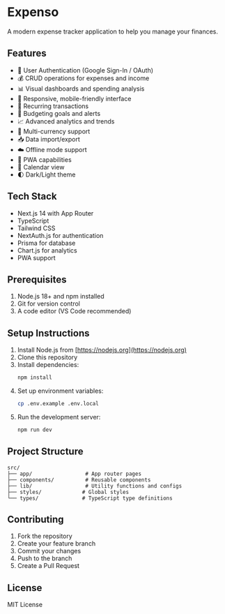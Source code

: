 # Expenso

A modern expense tracker application to help you manage your finances.

## Features

- 🔐 User Authentication (Google Sign-In / OAuth)
- 💰 CRUD operations for expenses and income
- 📊 Visual dashboards and spending analysis
- 📱 Responsive, mobile-friendly interface
- 📅 Recurring transactions
- 🎯 Budgeting goals and alerts
- 📈 Advanced analytics and trends
- 💱 Multi-currency support
- 📥 Data import/export
- ☁️ Offline mode support
- 📱 PWA capabilities
- 📆 Calendar view
- 🌓 Dark/Light theme

## Tech Stack

- Next.js 14 with App Router
- TypeScript
- Tailwind CSS
- NextAuth.js for authentication
- Prisma for database
- Chart.js for analytics
- PWA support

## Prerequisites

1. Node.js 18+ and npm installed
2. Git for version control
3. A code editor (VS Code recommended)

## Setup Instructions

1. Install Node.js from [https://nodejs.org](https://nodejs.org)
2. Clone this repository
3. Install dependencies:
   ```bash
   npm install
   ```
4. Set up environment variables:
   ```bash
   cp .env.example .env.local
   ```
5. Run the development server:
   ```bash
   npm run dev
   ```

## Project Structure

```
src/
├── app/                 # App router pages
├── components/          # Reusable components
├── lib/                 # Utility functions and configs
├── styles/             # Global styles
└── types/              # TypeScript type definitions
```

## Contributing

1. Fork the repository
2. Create your feature branch
3. Commit your changes
4. Push to the branch
5. Create a Pull Request

## License

MIT License 